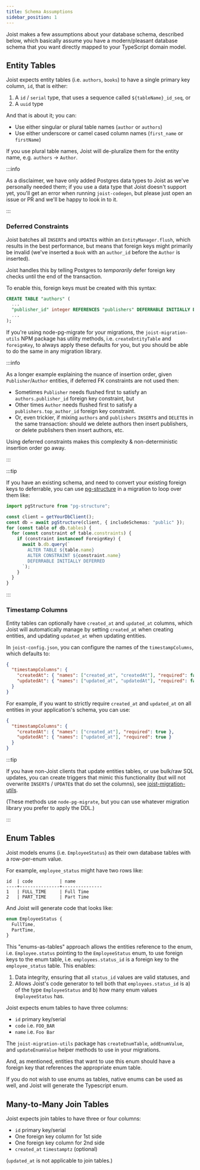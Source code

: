 ```yaml
---
title: Schema Assumptions
sidebar_position: 1
---
```


Joist makes a few assumptions about your database schema, described below, which basically assume you have a modern/pleasant database schema that you want directly mapped to your TypeScript domain model.

## Entity Tables

Joist expects entity tables (i.e. `authors`, `books`) to have a single primary key column, `id`, that is either:

1. A `id` / `serial` type, that uses a sequence called `${tableName}_id_seq`, or
2. A `uuid` type

And that is about it; you can:

* Use either singular or plural table names (`author` or `authors`)
* Use either underscore or camel cased column names (`first_name` or `firstName`)

If you use plural table names, Joist will de-pluralize them for the entity name, e.g. `authors` -> `Author`.

:::info

As a disclaimer, we have only added Postgres data types to Joist as we've personally needed them; if you use a data type that Joist doesn't support yet, you'll get an error when running `joist-codegen`, but please just open an issue or PR and we'll be happy to look in to it.

:::

### Deferred Constraints

Joist batches all `INSERT`s and `UPDATE`s within an `EntityManager.flush`, which results in the best performance, but means that foreign keys might primarily be invalid (we've inserted a `Book` with an `author_id` before the `Author` is inserted).

Joist handles this by telling Postgres to _temporarily_ defer foreign key checks until the end of the transaction.

To enable this, foreign keys must be created with this syntax:

```sql
CREATE TABLE "authors" (
  ...
  "publisher_id" integer REFERENCES "publishers" DEFERRABLE INITIALLY DEFERRED,
  ...
);
```

If you're using node-pg-migrate for your migrations, the `joist-migration-utils` NPM package has utility methods, i.e. `createEntityTable` and `foreignKey`, to always apply these defaults for you, but you should be able to do the same in any migration library.

:::info

As a longer example explaining the nuance of insertion order, given `Publisher`/`Author` entities, if deferred FK constraints are not used then:

* Sometimes `Publisher` needs flushed first to satisfy an `authors.publisher_id` foreign key constraint, but
* Other times `Author` needs flushed first to satisfy a `publishers.top_author_id` foreign key constraint.
* Or, even trickier, if mixing `authors` and `publishers` `INSERT`s and `DELETE`s in the same transaction: should we delete authors then insert publishers, or delete publishers then insert authors, etc.

Using deferred constraints makes this complexity & non-deterministic insertion order go away.

:::

:::tip

If you have an existing schema, and need to convert your existing foreign keys to deferrable, you can use [pg-structure](https://www.pg-structure.com/) in a migration to loop over them like:

```typescript
import pgStructure from "pg-structure";

const client = getYourDbClient();
const db = await pgStructure(client, { includeSchemas: "public" });
for (const table of db.tables) {
  for (const constraint of table.constraints) {
    if (constraint instanceof ForeignKey) {
      await b.db.query(`
        ALTER TABLE ${table.name}
        ALTER CONSTRAINT ${constraint.name}
        DEFERRABLE INITIALLY DEFERRED
      `);
    }
  }
}
```

:::

### Timestamp Columns

Entity tables can optionally have `created_at` and `updated_at` columns, which Joist will automatically manage by setting `created_at` when creating entities, and updating `updated_at` when updating entities.

In `joist-config.json`, you can configure the names of the `timestampColumns`, which defaults to:

```json
{
  "timestampColumns": {
    "createdAt": { "names": ["created_at", "createdAt"], "required": false },
    "updatedAt": { "names": ["updated_at", "updatedAt"], "required": false }
  }
}
```

For example, if you want to strictly require `created_at` and `updated_at` on all entities in your application's schema, you can use:

```json
{
  "timestampColumns": {
    "createdAt": { "names": ["created_at"], "required": true },
    "updatedAt": { "names": ["updated_at"], "required": true }
  }
}
```

:::tip

 If you have non-Joist clients that update entities tables, or use bulk/raw SQL updates, you can create triggers that mimic this functionality (but will not overwrite `INSERT`s / `UPDATE`s that do set the columns), see [joist-migration-utils](https://github.com/stephenh/joist-ts/blob/main/packages/migration-utils/src/utils.ts#L73).

(These methods use `node-pg-migrate`, but you can use whatever migration library you prefer to apply the DDL.)

:::

## Enum Tables

Joist models enums (i.e. `EmployeeStatus`) as their own database tables with a row-per-enum value.

For example, `employee_status` might have two rows like:

```
id  | code          | name
----+---------------+---------------
1   | FULL_TIME     | Full Time
2   | PART_TIME     | Part Time
```

And Joist will generate code that looks like:

```typescript
enum EmployeeStatus {
  FullTime,
  PartTime,
}
```

This "enums-as-tables" approach allows the entities reference to the enum, i.e. `Employee.status` pointing to the `EmployeeStatus` enum, to use foreign keys to the enum table, i.e. `employees.status_id` is a foreign key to the `employee_status` table. This enables:

1. Data integrity, ensuring that all `status_id` values are valid statuses, and
2. Allows Joist's code generator to tell both that `employees.status_id` is a) of the type `EmployeeStatus` and b) how many enum values `EmployeeStatus` has.

Joist expects enum tables to have three columns:

* `id` primary key/serial
* `code` i.e. `FOO_BAR`
* `name` i.e. `Foo Bar`

The `joist-migration-utils` package has `createEnumTable`, `addEnumValue`, and `updateEnumValue` helper methods to use in your migrations.

And, as mentioned, entities that want to use this enum should have a foreign key that references the appropriate enum table.

If you do not wish to use enums as tables, native enums can be used as well, and Joist will generate the Typescript enum.

## Many-to-Many Join Tables

Joist expects join tables to have three or four columns:

* `id` primary key/serial
* One foreign key column for 1st side
* One foreign key column for 2nd side
* `created_at` `timestamptz` (optional)

(`updated_at` is not applicable to join tables.)

